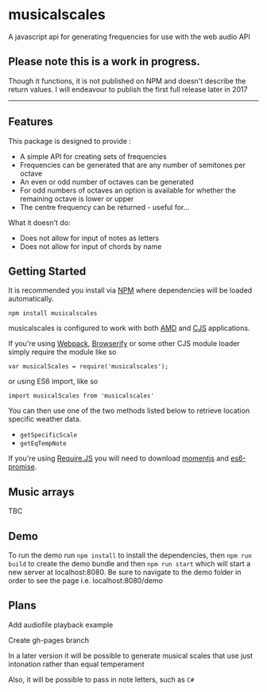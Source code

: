 # musicalscales

A javascript api for generating frequencies for use with the web audio API

## Please note this is a work in progress.
Though it functions, it is not published on NPM and doesn't describe the return values.
I will endeavour to publish the first full release later in 2017

---

## Features

This package is designed to provide :

* A simple API for creating sets of frequencies
* Frequencies can be generated that are any number of semitones per octave
* An even or odd number of octaves can be generated
* For odd numbers of octaves an option is available for whether the remaining octave is lower or upper
* The centre frequency can be returned - useful for...

What it doesn't do:

* Does not allow for input of notes as letters
* Does not allow for input of chords by name


## Getting Started

It is recommended you install via [NPM](https://npmjs.com) where dependencies will be loaded automatically.

`npm install musicalscales`

musicalscales is configured to work with both [AMD](https://en.wikipedia.org/wiki/Asynchronous_module_definition) and [CJS](https://en.wikipedia.org/wiki/CommonJS) applications.

If you're using [Webpack](http://webpack.github.io/), [Browserify](http://browserify.org/) or some other CJS module loader simply require the module like so

`var musicalScales = require('musicalscales');`

or using ES6 import, like so

`import musicalScales from 'musicalscales'`

You can then use one of the two methods listed below to retrieve location specific weather data.

* `getSpecificScale`
* `getEqTempNote`

If you're using [Require.JS](http://requirejs.org/) you will need to download [momentjs](https://momentjs.com/) and [es6-promise](https://github.com/stefanpenner/es6-promise).

## Music arrays

TBC

## Demo

To run the demo run `npm install` to install the dependencies, then `npm run build` to create the demo bundle and then `npm run start` which will start a new server at localhost:8080. Be sure to navigate to the demo folder in order to see the page i.e. localhost:8080/demo

## Plans

Add audiofile playback example

Create gh-pages branch

In a later version it will be possible to generate musical scales that use just intonation rather than equal temperament

Also, it will be possible to pass in note letters, such as `C#`
